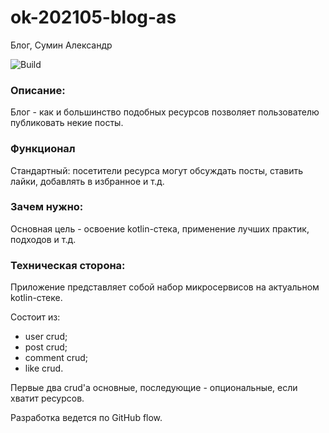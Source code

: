 # ok-202105-blog-as
Блог, Сумин Александр

![Build](https://github.com/otuskotlin/ok-202105-blog-as/actions/workflows/build.yml/badge.svg)

### Описание:
Блог -  как и большинство подобных ресурсов позволяет пользователю публиковать некие посты. 

### Функционал 
Стандартный: посетители ресурса могут обсуждать посты, ставить лайки, добавлять в избранное и т.д.

### Зачем нужно: 
Основная цель - освоение kotlin-стека, применение лучших практик, подходов и т.д.

### Техническая сторона:
Приложение представляет собой набор микросервисов на актуальном kotlin-стеке. 

Состоит из:
- user crud;
- post crud;
- comment crud;
- like crud.

Первые два crud'a основные, последующие - опциональные, если хватит ресурсов.

Разработка ведется по GitHub flow.



